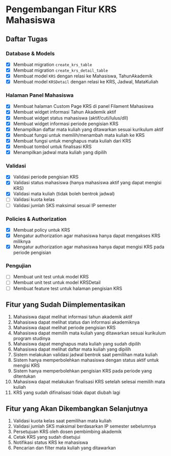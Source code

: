 # Pengembangan Fitur KRS Mahasiswa

## Daftar Tugas

### Database & Models

-   [x] Membuat migration `create_krs_table`
-   [x] Membuat migration `create_krs_detail_table`
-   [x] Membuat model `KRS` dengan relasi ke Mahasiswa, TahunAkademik
-   [x] Membuat model `KRSDetail` dengan relasi ke KRS, Jadwal, MataKuliah

### Halaman Panel Mahasiswa

-   [x] Membuat halaman Custom Page KRS di panel Filament Mahasiswa
-   [x] Membuat widget informasi Tahun Akademik aktif
-   [x] Membuat widget status mahasiswa (aktif/cuti/lulus/dll)
-   [x] Membuat widget informasi periode pengisian KRS
-   [x] Menampilkan daftar mata kuliah yang ditawarkan sesuai kurikulum aktif
-   [x] Membuat fungsi untuk memilih/menambah mata kuliah ke KRS
-   [x] Membuat fungsi untuk menghapus mata kuliah dari KRS
-   [x] Membuat tombol untuk finalisasi KRS
-   [x] Menampilkan jadwal mata kuliah yang dipilih

### Validasi

-   [x] Validasi periode pengisian KRS
-   [x] Validasi status mahasiswa (hanya mahasiswa aktif yang dapat mengisi KRS)
-   [x] Validasi mata kuliah (tidak boleh bentrok jadwal)
-   [ ] Validasi kuota kelas
-   [ ] Validasi jumlah SKS maksimal sesuai IP semester

### Policies & Authorization

-   [x] Membuat policy untuk KRS
-   [x] Mengatur authorization agar mahasiswa hanya dapat mengakses KRS miliknya
-   [x] Mengatur authorization agar mahasiswa hanya dapat mengisi KRS pada periode pengisian

### Pengujian

-   [ ] Membuat unit test untuk model KRS
-   [ ] Membuat unit test untuk model KRSDetail
-   [ ] Membuat feature test untuk halaman pengisian KRS

## Fitur yang Sudah Diimplementasikan

1. Mahasiswa dapat melihat informasi tahun akademik aktif
2. Mahasiswa dapat melihat status dan informasi akademiknya
3. Mahasiswa dapat melihat periode pengisian KRS
4. Mahasiswa dapat memilih mata kuliah yang ditawarkan sesuai kurikulum program studinya
5. Mahasiswa dapat menghapus mata kuliah yang sudah dipilih
6. Mahasiswa dapat melihat daftar mata kuliah yang dipilih
7. Sistem melakukan validasi jadwal bentrok saat pemilihan mata kuliah
8. Sistem hanya memperbolehkan mahasiswa dengan status aktif untuk mengisi KRS
9. Sistem hanya memperbolehkan pengisian KRS pada periode yang ditentukan
10. Mahasiswa dapat melakukan finalisasi KRS setelah selesai memilih mata kuliah
11. KRS yang sudah difinalisasi tidak dapat diubah lagi

## Fitur yang Akan Dikembangkan Selanjutnya

1. Validasi kuota kelas saat pemilihan mata kuliah
2. Validasi jumlah SKS maksimal berdasarkan IP semester sebelumnya
3. Persetujuan KRS oleh dosen pembimbing akademik
4. Cetak KRS yang sudah disetujui
5. Notifikasi status KRS ke mahasiswa
6. Pencarian dan filter mata kuliah yang ditawarkan

